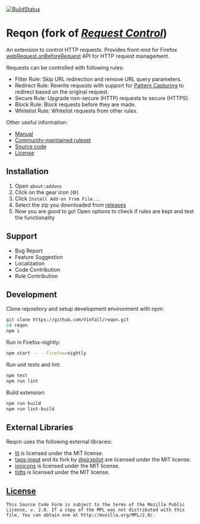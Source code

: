 [![BuildStatus](https://github.com/Vinfall/reqon/workflows/Build/badge.svg?event=push&branch=master)](https://github.com/Vinfall/reqon/actions)

# Reqon (fork of *[Request Control](https://github.com/tumpio/requestcontrol)*)

An extension to control HTTP requests. Provides front-end for Firefox
[webRequest.onBeforeRequest](https://developer.mozilla.org/en-US/Add-ons/WebExtensions/API/webRequest/onBeforeRequest)
API for HTTP request management.

Requests can be controlled with following rules:
- Filter Rule: Skip URL redirection and remove URL query parameters.
- Redirect Rule: Rewrite requests with support for [Pattern Capturing](https://github.com/Vinfall/reqon/blob/master/_locales/en/manual.wiki#redirect-using-pattern-capturing) to redirect based on the original request.
- Secure Rule: Upgrade non-secure (HTTP) requests to secure (HTTPS).
- Block Rule: Block requests before they are made.
- Whitelist Rule: Whitelist requests from other rules.

Other useful information:
- [Manual](https://github.com/Vinfall/reqon/blob/master/_locales/en/manual.wiki)
- [Community-maintained ruleset](https://github.com/Vinfall/reqon-rules)
- [Source code](https://github.com/Vinfall/reqon)
- [License](./LICENSE)

## Installation

1. Open `about:addons`
2. Click on the gear icon (⚙️)
3. Click `Install Add-on From File...`
4. Select the zip you downloaded from [releases](https://github.com/Vinfall/reqon/releases/latest)
5. Now you are good to go! Open options to check if rules are kept and test the functionality

## Support

- Bug Report
- Feature Suggestion
- Localization
- Code Contribution
- Rule Contribution

## Development

Clone repository and setup development environment with npm:

```sh
git clone https://github.com/Vinfall/reqon.git
cd reqon
npm i
```

Run in Firefox-nightly:

```sh
npm start -- --firefox=nightly
```

Run unit tests and lint:

```sh
npm test
npm run lint
```

Build extension:

```sh
npm run build
npm run lint-build
```

## External Libraries

Reqon uses the following external libraries:

- [lit](https://ajusa.github.io/lit/) is licensed under the MIT license.
- [tags-input](https://github.com/developit/tags-input) and its fork by [\@pirxpilot](https://github.com/pirxpilot/tags-input) are licensed under the MIT license.
- [ionicons](http://ionicons.com/) is licensed under the MIT license.
- [tldts](https://github.com/remusao/tldts) is licensed under the MIT license.

## [License](./LICENSE)

    This Source Code Form is subject to the terms of the Mozilla Public
    License, v. 2.0. If a copy of the MPL was not distributed with this
    file, You can obtain one at http://mozilla.org/MPL/2.0/.
